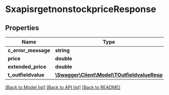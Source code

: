 # SxapisrgetnonstockpriceResponse

## Properties
Name | Type | Description | Notes
------------ | ------------- | ------------- | -------------
**c_error_message** | **string** |  | [optional] 
**price** | **double** |  | [optional] 
**extended_price** | **double** |  | [optional] 
**t_outfieldvalue** | [**\Swagger\Client\Model\TOutfieldvalueResp**](TOutfieldvalueResp.md) |  | [optional] 

[[Back to Model list]](../README.md#documentation-for-models) [[Back to API list]](../README.md#documentation-for-api-endpoints) [[Back to README]](../README.md)


